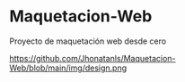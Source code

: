 ﻿# Maquetacion-Web

Proyecto de maquetación web desde cero

https://github.com/Jhonatanls/Maquetacion-Web/blob/main/img/design.png
